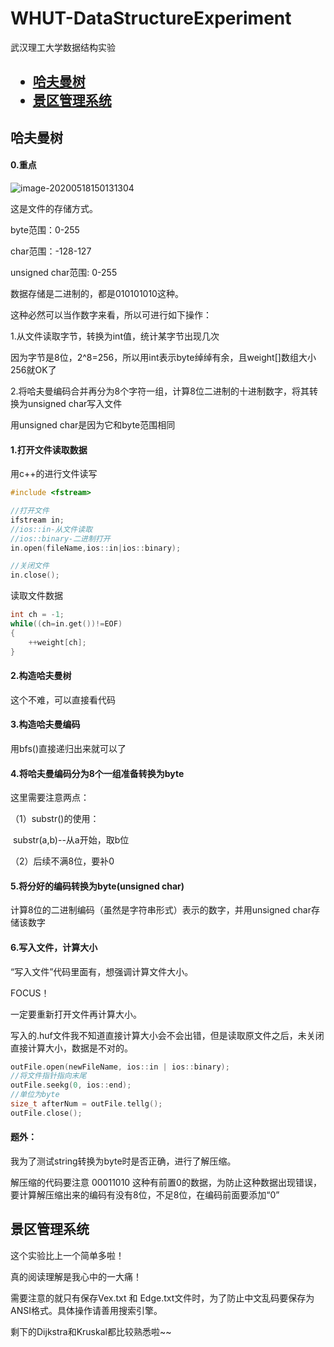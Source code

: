 # WHUT-DataStructureExperiment
武汉理工大学数据结构实验

<h2>
    <ul>
        <li><a href="#Huffman">哈夫曼树</a></li>
        <li><a href="#Dijkstra">景区管理系统</a></li>
    </ul>
</h2>

<h2>
    <a name="Huffman">哈夫曼树</a>
</h2>

<h4>
    <b>0.重点</b>
</h4>

![image-20200518150131304](C:\Users\70965\AppData\Roaming\Typora\typora-user-images\image-20200518150131304.png)

这是文件的存储方式。

byte范围：0-255

char范围：-128-127

unsigned char范围: 0-255

数据存储是二进制的，都是010101010这种。

这种必然可以当作数字来看，所以可进行如下操作：

1.从文件读取字节，转换为int值，统计某字节出现几次

   因为字节是8位，2^8=256，所以用int表示byte绰绰有余，且weight[]数组大小256就OK了

2.将哈夫曼编码合并再分为8个字符一组，计算8位二进制的十进制数字，将其转换为unsigned char写入文件

   用unsigned char是因为它和byte范围相同

<h4>    
    <b>1.打开文件读取数据</b>
</h4>

用c++的<fstream>进行文件读写

```C++
#include <fstream>

//打开文件
ifstream in;
//ios::in-从文件读取
//ios::binary-二进制打开
in.open(fileName,ios::in|ios::binary);

//关闭文件
in.close();
```

读取文件数据

```c++
int ch = -1;
while((ch=in.get())!=EOF)
{
	++weight[ch];
}
```

<h4>
    <b>2.构造哈夫曼树</b>
</h4>

这个不难，可以直接看代码

<h4>
    <b>3.构造哈夫曼编码</b>
</h4>

用bfs()直接递归出来就可以了

<h4>
    <b>4.将哈夫曼编码分为8个一组准备转换为byte</b>
</h4>

这里需要注意两点：

（1）substr()的使用：

​		  substr(a,b)--从a开始，取b位

（2）后续不满8位，要补0

<h4>
    <b>5.将分好的编码转换为byte(unsigned char)</b>
</h4>

计算8位的二进制编码（虽然是字符串形式）表示的数字，并用unsigned char存储该数字

<h4>
    <b>6.写入文件，计算大小</b>
</h4>

“写入文件”代码里面有，想强调计算文件大小。

FOCUS！

一定要重新打开文件再计算大小。

写入的.huf文件我不知道直接计算大小会不会出错，但是读取原文件之后，未关闭直接计算大小，数据是不对的。

```c++
outFile.open(newFileName, ios::in | ios::binary);
//将文件指针指向末尾
outFile.seekg(0, ios::end);
//单位为byte
size_t afterNum = outFile.tellg();
outFile.close();
```

<h4>
    <b>题外：</b>
</h4>

我为了测试string转换为byte时是否正确，进行了解压缩。

解压缩的代码要注意 00011010 这种有前置0的数据，为防止这种数据出现错误，要计算解压缩出来的编码有没有8位，不足8位，在编码前面要添加“0”

<h2>
    <a name="Dijkstra">景区管理系统</a>
</h2>

这个实验比上一个简单多啦！

真的阅读理解是我心中的一大痛！

需要注意的就只有保存Vex.txt 和 Edge.txt文件时，为了防止中文乱码要保存为ANSI格式。具体操作请善用搜索引擎。

剩下的Dijkstra和Kruskal都比较熟悉啦~~